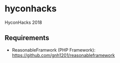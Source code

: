 # hyconhacks
HyconHacks 2018

## Requirements
- ReasonableFramwork (PHP Framework): https://github.com/gnh1201/reasonableframework

